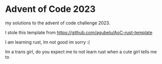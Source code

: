 # Advent of Code 2023

my solutions to the advent of code challenge 2023.

I stole this template from https://github.com/agubelu/AoC-rust-template

I am learning rust, Im not good im sorry :(

Im a trans girl, do you expect me to not learn rust when a cute girl tells me to
